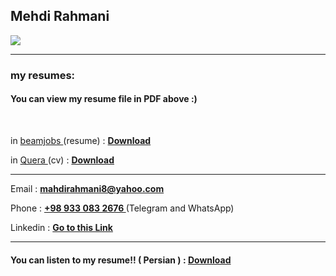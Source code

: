 ## Mehdi Rahmani
<img src="https://avatars.githubusercontent.com/u/64958072?v=4">
<hr>
<h3>my resumes:</h3>

<h4> You can view my resume file in PDF above :) </h4>

<br>
<p> in <a href="https://www.beamjobs.com/"> beamjobs </a> (resume) :
  <a href="https://github.com/MahdiRahmani80/My_Resume/blob/main/resume.pdf" ><b> Download </b></a> 
</p>
<p> in <a href="https://quera.ir/"> Quera </a> (cv) :
  <a href="https://github.com/MahdiRahmani80/My_Resume/raw/main/Mehdi%20Rahmani_1400-10-19.pdf" ><b> Download </b></a> 
</p>

<hr>
<p> Email : <a href="mailto:mahdirahmani8@yahoo.com"><b>mahdirahmani8@yahoo.com</b></a> </p>
<p> Phone : <a href="#"><b> +98 933 083 2676 </b></a> (Telegram and WhatsApp) </p>
<p> Linkedin : <a href="https://www.linkedin.com/in/mehdi-rahmani-180218202/"><b> Go to this Link </b></a><p>

  <hr>
<h4>You can listen to my resume!! ( Persian ) : <a href="https://github.com/MahdiRahmani80/My_Resume/raw/main/MyStory.mp3"><b>Download</b></a> </h4>
